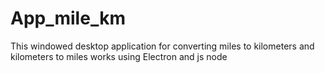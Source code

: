 # App_mile_km
This windowed desktop application for converting miles to kilometers and kilometers to miles works using Electron and js node
